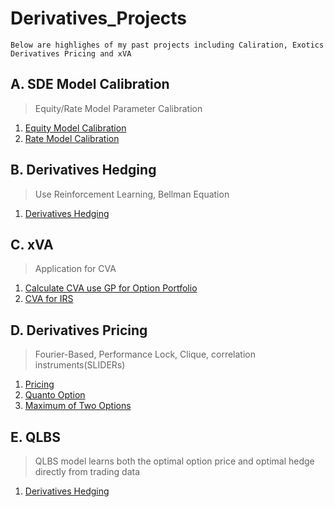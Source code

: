 # Derivatives_Projects
```
Below are highlighes of my past projects including Caliration, Exotics Derivatives Pricing and xVA
```

## A. SDE Model Calibration
> Equity/Rate Model Parameter Calibration
1. [Equity Model Calibration](https://github.com/michaelsyao/Asset_Derivatives_Strategy_Projects/tree/main/A_Calibration)
2. [Rate Model Calibration](CIR_calibration.py)

## B. Derivatives Hedging
> Use Reinforcement Learning, Bellman Equation
1. [Derivatives Hedging](DerivativesHedging.ipynb)

## C. xVA
> Application for CVA
1. [Calculate CVA use GP for Option Portfolio](MY3_Upload_CVA.ipynb)
2. [CVA for IRS](CVA_for_IRS_final.m)

## D. Derivatives Pricing
> Fourier-Based, Performance Lock, Clique, correlation instruments(SLIDERs)
1. [Pricing](DerivativesPricing.ipynb)
2. [Quanto Option](https://nbviewer.jupyter.org/github/jollyraven100/Derivatives_Modeling/blob/master/Quanto%20Option.pdf)
3. [Maximum of Two Options](https://nbviewer.jupyter.org/github/michaelsyao/Derivatives_Modeling/blob/master/Options%20on%20the%20Maximum%20of%20two%20assets.pdf)

## E. QLBS
>QLBS model learns both the optimal option price and optimal hedge directly from trading data
1. [Derivatives Hedging](DP_qlbs_oneset.ipynb)
